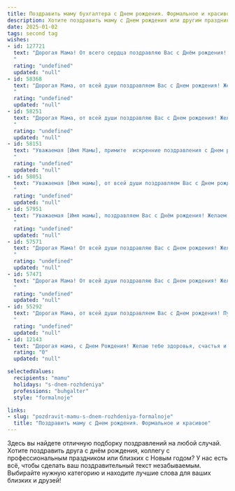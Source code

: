 ```yaml
---
title: Поздравить маму бухгалтера c Днем рождения. Формальное и красивое
description: Хотите поздравить маму c Днем рождения или другим праздником? Наш ИИ создаст незабываемое поздравление, а вы обязательно выделитесь среди других.  
date: 2025-01-02
tags: second tag
wishes:
- id: 127721
  text: "Дорогая Мама! От всего сердца поздравляю Вас с Днём рождения!  Ваш профессионализм и преданность делу бухгалтера всегда вызывали у меня восхищение.  Желаю Вам крепкого здоровья, благополучия, радости и исполнения всех желаний. Пусть каждый день Вашей жизни будет наполнен счастьем и любовью. С праздником!
  "
  rating: "undefined"
  updated: "null"
- id: 58368
  text: "Дорогая Мама, от всей души поздравляем Вас с Днем рождения! Желаем Вам крепкого здоровья, неиссякаемой энергии, благополучия и, конечно же, профессиональных успехов в Вашей непростой, но такой важной работе бухгалтера. Пусть каждый день приносит Вам радость, а все начинания будут успешными!
  "
  rating: "undefined"
  updated: "null"
- id: 58251
  text: "Дорогая Мама, от всей души поздравляю Вас с Днем рождения! Желаю Вам крепкого здоровья, неиссякаемой энергии, профессиональных успехов в Вашей непростой, но важной профессии бухгалтера. Пусть Ваша жизнь будет наполнена радостью, теплом и любовью близких людей. Счастья Вам, Мама, и всех благ!
  "
  rating: "undefined"
  updated: "null"
- id: 58151
  text: "Уважаемая [Имя Мамы], примите  искренние поздравления с Днем рождения! Желаем Вам крепкого здоровья,  неиссякаемой энергии,  счастья,  успеха во всех начинаниях и благополучия! Пусть Ваша работа бухгалтера приносит Вам удовлетворение и радость, а  в жизни  всегда царит гармония и любовь.
  "
  rating: "undefined"
  updated: "null"
- id: 58051
  text: "Уважаемая [Имя мамы], от всей души поздравляем Вас с Днем рождения! Желаем Вам крепкого здоровья, неиссякаемой энергии, успехов в Вашей непростой, но такой важной профессии бухгалтера, а также радости, семейного тепла и благополучия. Пусть каждый день приносит Вам новые позитивные эмоции и приятные моменты!
  "
  rating: "undefined"
  updated: "null"
- id: 57951
  text: "Уважаемая [Имя мамы], поздравляем Вас с Днём рождения! Желаем Вам крепкого здоровья, благополучия, новых профессиональных успехов и радости в жизни. Пусть Ваш богатый опыт и талант всегда будут востребованы, а работа приносит удовлетворение и вдохновение!
  "
  rating: "undefined"
  updated: "null"
- id: 57571
  text: "Дорогая Мама! От всей души поздравляю Вас с Днем рождения! Желаю Вам крепкого здоровья, семейного благополучия и успехов в Вашей нелегкой, но такой важной профессии бухгалтера. Пусть каждый день приносит Вам только положительные эмоции, а Ваша работа будет приносить удовлетворение и признание.
  "
  rating: "undefined"
  updated: "null"
- id: 57471
  text: "Дорогая Мама! От всей души поздравляю Вас с Днем рождения! Желаю Вам крепкого здоровья, неиссякаемой энергии, жизненного оптимизма и, конечно же, профессиональных успехов в Вашей нелегкой, но благородной профессии бухгалтера. Пусть каждый день приносит Вам радость и удовлетворение от любимого дела!
  "
  rating: "undefined"
  updated: "null"
- id: 55292
  text: "Дорогая Мама, от всей души поздравляем Вас с Днем рождения! Пусть Ваш профессионализм, как бухгалтера, всегда будет оценен по достоинству, а Ваша жизнь будет полна радостных событий и светлых моментов. Желаем Вам крепкого здоровья, семейного благополучия и всего самого наилучшего!
  "
  rating: "undefined"
  updated: "null"
- id: 12143
  text: "Дорогая мама, с Днем Рождения! Желаю тебе здоровья, счастья и всех благ. Твоя профессиональная деятельность в роли бухгалтера всегда была образцом точности и ответственности. Пусть каждый день приносит тебе радость и удовлетворение от выполненной работы. С любовью и уважением!"
  rating: "0"
  updated: "null"

selectedValues:
  recipients: "mamu"
  holidays: "s-dnem-rozhdeniya"
  professions: "buhgalter"
  style: "formalnoje"

links:
- slug: "pozdravit-mamu-s-dnem-rozhdeniya-formalnoje"
  title: "Поздравить маму c Днем рождения. Формальное и красивое"
---
```


Здесь вы найдете отличную подборку поздравлений на любой случай. 
Хотите поздравить друга с днём рождения, коллегу с профессиональным праздником или близких с Новым годом? У нас есть всё, чтобы сделать ваш поздравительный текст незабываемым. Выбирайте нужную категорию и находите лучшие слова для ваших близких и друзей!
